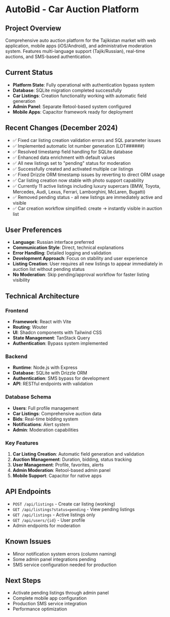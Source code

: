 # AutoBid - Car Auction Platform

## Project Overview
Comprehensive auto auction platform for the Tajikistan market with web application, mobile apps (iOS/Android), and administrative moderation system. Features multi-language support (Tajik/Russian), real-time auctions, and SMS-based authentication.

## Current Status
- **Platform State**: Fully operational with authentication bypass system
- **Database**: SQLite migration completed successfully
- **Car Listings**: Creation functionality working with automatic field generation
- **Admin Panel**: Separate Retool-based system configured
- **Mobile Apps**: Capacitor framework ready for deployment

## Recent Changes (December 2024)
- ✅ Fixed car listing creation validation errors and SQL parameter issues
- ✅ Implemented automatic lot number generation (LOT######)
- ✅ Resolved timestamp field handling for SQLite database
- ✅ Enhanced data enrichment with default values
- ✅ All new listings set to "pending" status for moderation
- ✅ Successfully created and activated multiple car listings
- ✅ Fixed Drizzle ORM timestamp issues by reverting to direct ORM usage
- ✅ Car listing creation now stable with photo support capability
- ✅ Currently 11 active listings including luxury supercars (BMW, Toyota, Mercedes, Audi, Lexus, Ferrari, Lamborghini, McLaren, Bugatti)
- ✅ Removed pending status - all new listings are immediately active and visible
- ✅ Car creation workflow simplified: create → instantly visible in auction list

## User Preferences
- **Language**: Russian interface preferred
- **Communication Style**: Direct, technical explanations
- **Error Handling**: Detailed logging and validation
- **Development Approach**: Focus on stability and user experience
- **Listing Creation**: User requires all new listings to appear immediately in auction list without pending status
- **No Moderation**: Skip pending/approval workflow for faster listing visibility

## Technical Architecture

### Frontend
- **Framework**: React with Vite
- **Routing**: Wouter
- **UI**: Shadcn components with Tailwind CSS
- **State Management**: TanStack Query
- **Authentication**: Bypass system implemented

### Backend  
- **Runtime**: Node.js with Express
- **Database**: SQLite with Drizzle ORM
- **Authentication**: SMS bypass for development
- **API**: RESTful endpoints with validation

### Database Schema
- **Users**: Full profile management
- **Car Listings**: Comprehensive auction data
- **Bids**: Real-time bidding system
- **Notifications**: Alert system
- **Admin**: Moderation capabilities

### Key Features
1. **Car Listing Creation**: Automatic field generation and validation
2. **Auction Management**: Duration, bidding, status tracking
3. **User Management**: Profile, favorites, alerts
4. **Admin Moderation**: Retool-based admin panel
5. **Mobile Support**: Capacitor for native apps

## API Endpoints
- `POST /api/listings` - Create car listing (working)
- `GET /api/listings?status=pending` - View pending listings
- `GET /api/listings` - Active listings only
- `GET /api/users/{id}` - User profile
- Admin endpoints for moderation

## Known Issues
- Minor notification system errors (column naming)
- Some admin panel integrations pending
- SMS service configuration needed for production

## Next Steps
- Activate pending listings through admin panel
- Complete mobile app configuration
- Production SMS service integration
- Performance optimization